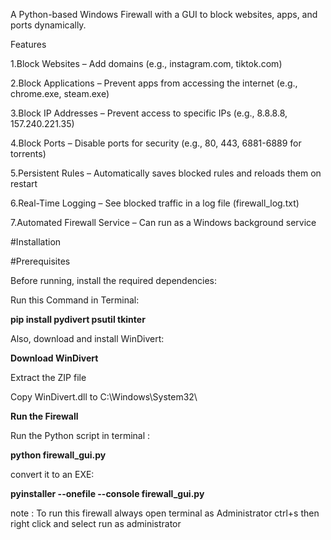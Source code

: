 A Python-based Windows Firewall with a GUI to block websites, apps, and ports dynamically.

Features

1.Block Websites – Add domains (e.g., instagram.com, tiktok.com)

2.Block Applications – Prevent apps from accessing the internet (e.g., chrome.exe, steam.exe)

3.Block IP Addresses – Prevent access to specific IPs (e.g., 8.8.8.8, 157.240.221.35)

4.Block Ports – Disable ports for security (e.g., 80, 443, 6881-6889 for torrents)

5.Persistent Rules – Automatically saves blocked rules and reloads them on restart

6.Real-Time Logging – See blocked traffic in a log file (firewall_log.txt)

7.Automated Firewall Service – Can run as a Windows background service

#Installation
 
#Prerequisites


Before running, install the required dependencies:

Run this Command in Terminal:

**pip install pydivert psutil tkinter**

Also, download and install WinDivert:

**Download WinDivert**

Extract the ZIP file

Copy WinDivert.dll to C:\Windows\System32\

**Run the Firewall**

Run the Python script in terminal : 

**python firewall_gui.py**

convert it to an EXE:

**pyinstaller --onefile --console firewall_gui.py**

note : To run this firewall always open terminal as Administrator ctrl+s then right click and select run as administrator
